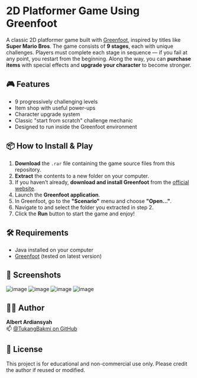 # 2D Platformer Game Using Greenfoot

A classic 2D platformer game built with [Greenfoot](https://www.greenfoot.org/door), inspired by titles like **Super Mario Bros**. The game consists of **9 stages**, each with unique challenges. Players must complete each stage in sequence — if you fail at any point, you restart from the beginning. Along the way, you can **purchase items** with special effects and **upgrade your character** to become stronger.

## 🎮 Features

- 9 progressively challenging levels
- Item shop with useful power-ups
- Character upgrade system
- Classic "start from scratch" challenge mechanic
- Designed to run inside the Greenfoot environment

## 📦 How to Install & Play

1. **Download** the `.rar` file containing the game source files from this repository.
2. **Extract** the contents to a new folder on your computer.
3. If you haven’t already, **download and install Greenfoot** from the [official website](https://www.greenfoot.org/download).
4. Launch the **Greenfoot application**.
5. In Greenfoot, go to the **"Scenario"** menu and choose **"Open..."**.
6. Navigate to and select the folder you extracted in step 2.
7. Click the **Run** button to start the game and enjoy!

## 🛠 Requirements

- Java installed on your computer
- [Greenfoot](https://www.greenfoot.org/download) (tested on latest version)

## 📸 Screenshots
![image](https://github.com/user-attachments/assets/d426eb86-ae3b-4e01-becf-696726c7e75d)
![image](https://github.com/user-attachments/assets/f9b029bc-3356-40c4-a474-894a9bc8ab95)
![image](https://github.com/user-attachments/assets/e38d8bfd-b1f0-40bf-912b-a9d94197e0d3)
![image](https://github.com/user-attachments/assets/dfa90c1e-276c-48d4-bcde-b53b3fc66f1e)

## 🙋‍♂️ Author

**Albert Ardiansyah**  
📫 [@TukangBakmi on GitHub](https://github.com/TukangBakmi)

## 📃 License

This project is for educational and non-commercial use only. Please credit the author if reused or modified.
